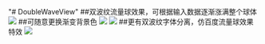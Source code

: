 "# DoubleWaveView" 
##双波纹流量球效果，可根据输入数据逐渐涨满整个球体
![](https://i.imgur.com/akeSOZF.gif)
##可随意更换渐变背景色
![](https://i.imgur.com/ORhyuFE.gif)
![](https://i.imgur.com/lgxUNxL.gif)
##更有双波纹字体分离，仿百度流量球效果特效
![](https://i.imgur.com/NFav7AM.gif)